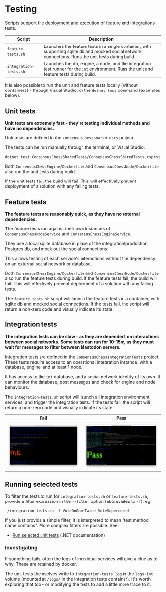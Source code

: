 # Testing

Scripts support the deployment and execution of feature and integrations tests.

| Script | Description |
|-|-|
| `feature-tests.sh` | Launches the feature tests in a single container, with supporting sqlite db and mocked social network connections. Runs the unit tests during build. |
| `integration-tests.sh` | Launches the db, engine, a node, and the integration test runner for the `int` environment. Runs the unit and feature tests during build. |

It is also possible to run the unit and feature tests locally (without containers) - through Visual Studio, or the `dotnet test` command (examples below).

## Unit tests

**Unit tests are extremely fast - they're testing individual methods and have no dependencies.**

Unit tests are defined in the `ConsensusChessSharedTests` project.

The tests can be run manually through the terminal, or Visual Studio:

```shell
dotnet test ConsensusChessSharedTests/ConsensusChessSharedTests.csproj
```

Both `ConsensusChessEngine/Dockerfile` and `ConsensusChessNode/Dockerfile` also run the unit tests during build.

If the unit tests fail, the build will fail. This will effectively prevent deployment of a solution with any failing tests.

## Feature tests

**The feature tests are reasonably quick, as they have no external dependencies.**

The feature tests run against their own instances of `ConsensusChessNodeService` and `ConsensusChessEngineService`.

They use a local sqlite database in place of the integration/production Postgres db, and mock out the social connections.

This allows testing of each service's interactions without the dependency on an external social network or database.

Both `ConsensusChessEngine/Dockerfile` and `ConsensusChessNode/Dockerfile` also run the feature tests during build. If the feature tests fail, the build will fail. This will effectively prevent deployment of a solution with any failing tests.

The `feature-tests.sh` script will launch the feature tests in a container, with sqlite db and mocked social connections. If the tests fail, the script will return a non-zero code and visually indicate its state.


## Integration tests

**The integration tests can be slow - as they are dependent on interactions between social networks. Some tests can run for 10-15m, as they must wait for messages to filter between Mastodon servers.**

Integration tests are defined in the `ConsensusChessIntegrationTests` project. These tests require access to an operational integration instance, with a database, engine, and at least 1 node.

It has access to the `int` database, and a social network identity of its own. It can monitor the database, post messages and check for engine and node behaviours.

The `integration-tests.sh` script will launch all integration environment services, and trigger the integration tests. If the tests fail, the script will return a non-zero code and visually indicate its state.

| Fail | Pass |
|-|-|
| ![](images/int-tests-fail.png) | ![](images/int-tests-pass.png) |

## Running selected tests

To filter the tests to run for `integration-tests.sh` or `feature-tests.sh`, provide a filter expression in the `--filter` option (abbreviates to `-f`), eg.

```shell
./integration-tests.sh -f VoteOnGameTwice_VoteSuperceded
```

If you just provide a simple filter, it is interpreted to mean "test method name contains". More complex filters are possible. See:

* [Run selected unit tests](https://learn.microsoft.com/en-us/dotnet/core/testing/selective-unit-tests?pivots=mstest) (.NET documentation)

### Investigating

If something fails, often the logs of individual services will give a clue as to why. These are retained by docker.

The unit tests themselves write to `integration-tests.log` in the `logs-int` volume (mounted at `/logs/` in the integration tests container). It's worth exploring that too - or modifying the tests to add a little more trace to it.
